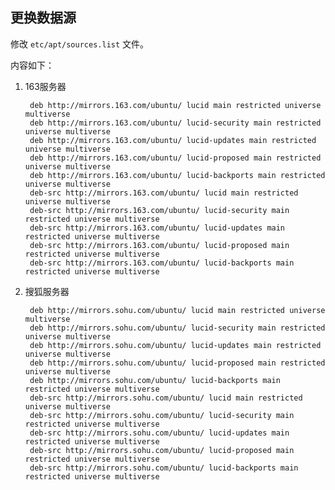 ## 更换数据源

修改 `etc/apt/sources.list` 文件。

内容如下：

1. 163服务器

        deb http://mirrors.163.com/ubuntu/ lucid main restricted universe multiverse
        deb http://mirrors.163.com/ubuntu/ lucid-security main restricted universe multiverse
        deb http://mirrors.163.com/ubuntu/ lucid-updates main restricted universe multiverse
        deb http://mirrors.163.com/ubuntu/ lucid-proposed main restricted universe multiverse
        deb http://mirrors.163.com/ubuntu/ lucid-backports main restricted universe multiverse
        deb-src http://mirrors.163.com/ubuntu/ lucid main restricted universe multiverse
        deb-src http://mirrors.163.com/ubuntu/ lucid-security main restricted universe multiverse
        deb-src http://mirrors.163.com/ubuntu/ lucid-updates main restricted universe multiverse
        deb-src http://mirrors.163.com/ubuntu/ lucid-proposed main restricted universe multiverse
        deb-src http://mirrors.163.com/ubuntu/ lucid-backports main restricted universe multiverse

2. 搜狐服务器

        deb http://mirrors.sohu.com/ubuntu/ lucid main restricted universe multiverse
        deb http://mirrors.sohu.com/ubuntu/ lucid-security main restricted universe multiverse
        deb http://mirrors.sohu.com/ubuntu/ lucid-updates main restricted universe multiverse
        deb http://mirrors.sohu.com/ubuntu/ lucid-proposed main restricted universe multiverse
        deb http://mirrors.sohu.com/ubuntu/ lucid-backports main restricted universe multiverse
        deb-src http://mirrors.sohu.com/ubuntu/ lucid main restricted universe multiverse
        deb-src http://mirrors.sohu.com/ubuntu/ lucid-security main restricted universe multiverse
        deb-src http://mirrors.sohu.com/ubuntu/ lucid-updates main restricted universe multiverse
        deb-src http://mirrors.sohu.com/ubuntu/ lucid-proposed main restricted universe multiverse
        deb-src http://mirrors.sohu.com/ubuntu/ lucid-backports main restricted universe multiverse

